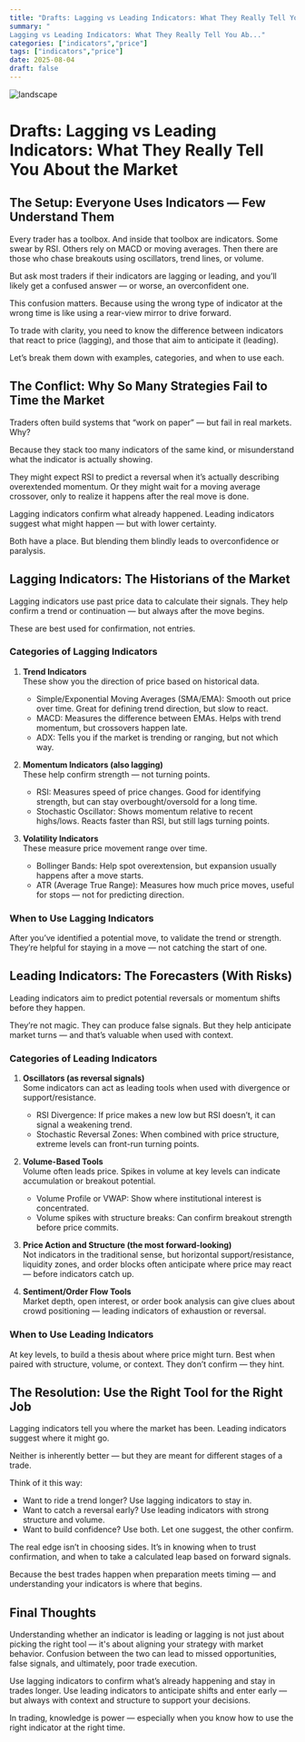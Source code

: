 ```yaml
---
title: "Drafts: Lagging vs Leading Indicators: What They Really Tell You About the Market"
summary: "
Lagging vs Leading Indicators: What They Really Tell You Ab..."
categories: ["indicators","price"]
tags: ["indicators","price"]
date: 2025-08-04
draft: false
---
```

![landscape](cover.jpg "Photos by nenjo")
# Drafts: Lagging vs Leading Indicators: What They Really Tell You About the Market

## The Setup: Everyone Uses Indicators — Few Understand Them

Every trader has a toolbox. And inside that toolbox are indicators. Some swear by RSI. Others rely on MACD or moving averages. Then there are those who chase breakouts using oscillators, trend lines, or volume.

But ask most traders if their indicators are lagging or leading, and you’ll likely get a confused answer — or worse, an overconfident one.

This confusion matters. Because using the wrong type of indicator at the wrong time is like using a rear-view mirror to drive forward.

To trade with clarity, you need to know the difference between indicators that react to price (lagging), and those that aim to anticipate it (leading).

Let’s break them down with examples, categories, and when to use each.

## The Conflict: Why So Many Strategies Fail to Time the Market

Traders often build systems that “work on paper” — but fail in real markets. Why?

Because they stack too many indicators of the same kind, or misunderstand what the indicator is actually showing.

They might expect RSI to predict a reversal when it’s actually describing overextended momentum. Or they might wait for a moving average crossover, only to realize it happens after the real move is done.

Lagging indicators confirm what already happened. Leading indicators suggest what might happen — but with lower certainty.

Both have a place. But blending them blindly leads to overconfidence or paralysis.

## Lagging Indicators: The Historians of the Market

Lagging indicators use past price data to calculate their signals. They help confirm a trend or continuation — but always after the move begins.

These are best used for confirmation, not entries.

### Categories of Lagging Indicators

1. **Trend Indicators**  
   These show you the direction of price based on historical data.
   - Simple/Exponential Moving Averages (SMA/EMA): Smooth out price over time. Great for defining trend direction, but slow to react.
   - MACD: Measures the difference between EMAs. Helps with trend momentum, but crossovers happen late.
   - ADX: Tells you if the market is trending or ranging, but not which way.

2. **Momentum Indicators (also lagging)**  
   These help confirm strength — not turning points.
   - RSI: Measures speed of price changes. Good for identifying strength, but can stay overbought/oversold for a long time.
   - Stochastic Oscillator: Shows momentum relative to recent highs/lows. Reacts faster than RSI, but still lags turning points.

3. **Volatility Indicators**  
   These measure price movement range over time.
   - Bollinger Bands: Help spot overextension, but expansion usually happens after a move starts.
   - ATR (Average True Range): Measures how much price moves, useful for stops — not for predicting direction.

### When to Use Lagging Indicators

After you’ve identified a potential move, to validate the trend or strength. They’re helpful for staying in a move — not catching the start of one.

## Leading Indicators: The Forecasters (With Risks)

Leading indicators aim to predict potential reversals or momentum shifts before they happen.

They’re not magic. They can produce false signals. But they help anticipate market turns — and that’s valuable when used with context.

### Categories of Leading Indicators

1. **Oscillators (as reversal signals)**  
   Some indicators can act as leading tools when used with divergence or support/resistance.
   - RSI Divergence: If price makes a new low but RSI doesn’t, it can signal a weakening trend.
   - Stochastic Reversal Zones: When combined with price structure, extreme levels can front-run turning points.

2. **Volume-Based Tools**  
   Volume often leads price. Spikes in volume at key levels can indicate accumulation or breakout potential.
   - Volume Profile or VWAP: Show where institutional interest is concentrated.
   - Volume spikes with structure breaks: Can confirm breakout strength before price commits.

3. **Price Action and Structure (the most forward-looking)**  
   Not indicators in the traditional sense, but horizontal support/resistance, liquidity zones, and order blocks often anticipate where price may react — before indicators catch up.

4. **Sentiment/Order Flow Tools**  
   Market depth, open interest, or order book analysis can give clues about crowd positioning — leading indicators of exhaustion or reversal.

### When to Use Leading Indicators

At key levels, to build a thesis about where price might turn. Best when paired with structure, volume, or context. They don’t confirm — they hint.

## The Resolution: Use the Right Tool for the Right Job

Lagging indicators tell you where the market has been. Leading indicators suggest where it might go.

Neither is inherently better — but they are meant for different stages of a trade.

Think of it this way:

- Want to ride a trend longer? Use lagging indicators to stay in.
- Want to catch a reversal early? Use leading indicators with strong structure and volume.
- Want to build confidence? Use both. Let one suggest, the other confirm.

The real edge isn’t in choosing sides. It’s in knowing when to trust confirmation, and when to take a calculated leap based on forward signals.

Because the best trades happen when preparation meets timing — and understanding your indicators is where that begins.

## Final Thoughts

Understanding whether an indicator is leading or lagging is not just about picking the right tool — it's about aligning your strategy with market behavior. Confusion between the two can lead to missed opportunities, false signals, and ultimately, poor trade execution.

Use lagging indicators to confirm what’s already happening and stay in trades longer. Use leading indicators to anticipate shifts and enter early — but always with context and structure to support your decisions.

In trading, knowledge is power — especially when you know how to use the right indicator at the right time.
    